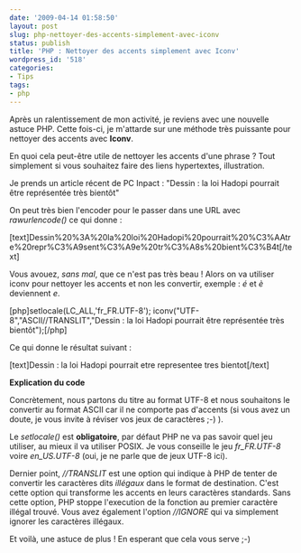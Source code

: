 ```yaml
---
date: '2009-04-14 01:58:50'
layout: post
slug: php-nettoyer-des-accents-simplement-avec-iconv
status: publish
title: 'PHP : Nettoyer des accents simplement avec Iconv'
wordpress_id: '518'
categories:
- Tips
tags:
- php
---
```


Après un ralentissement de mon activité, je reviens avec une nouvelle astuce PHP. Cette fois-ci, je m'attarde sur une méthode très puissante pour nettoyer des accents avec **Iconv**.




En quoi cela peut-être utile de nettoyer les accents d'une phrase ? Tout simplement si vous souhaitez faire des liens hypertextes, illustration.







Je prends un article récent de PC Inpact : "Dessin : la loi Hadopi pourrait être représentée très bientôt"







On peut très bien l'encoder pour le passer dans une URL avec _rawurlencode()_ ce qui donne :


[text]Dessin%20%3A%20la%20loi%20Hadopi%20pourrait%20%C3%AAtre%20repr%C3%A9sent%C3%A9e%20tr%C3%A8s%20bient%C3%B4t[/text]





Vous avouez, _sans mal_, que ce n'est pas très beau ! Alors on va utiliser iconv pour nettoyer les accents et non les convertir, exemple : _é_ et _è_ deviennent _e_.





[php]setlocale(LC_ALL,'fr_FR.UTF-8');
iconv("UTF-8","ASCII//TRANSLIT","Dessin : la loi Hadopi pourrait être représentée très bientôt");[/php]


Ce qui donne le résultat suivant :


[text]Dessin : la loi Hadopi pourrait etre representee tres bientot[/text]





**Explication du code**




Concrètement, nous partons du titre au format UTF-8 et nous souhaitons le convertir au format ASCII car il ne comporte pas d'accents (si vous avez un doute, je vous invite à réviser vos jeux de caractères ;-) ).




Le _setlocale()_ est **obligatoire**, par défaut PHP ne va pas savoir quel jeu utiliser, au mieux il va utiliser POSIX. Je vous conseille le jeu _fr_FR.UTF-8_ voire _en_US.UTF-8_ (oui, je ne parle que de jeux UTF-8 ici).




Dernier point, _//TRANSLIT_ est une option qui indique à PHP de tenter de convertir les caractères dits _illégaux_ dans le format de destination. C'est cette option qui transforme les accents en leurs caractères standards. Sans cette option, PHP stoppe l'execution de la fonction au premier caractère illégal trouvé. Vous avez également l'option _//IGNORE_ qui va simplement ignorer les caractères illégaux.







Et voilà, une astuce de plus ! En esperant que cela vous serve ;-)



